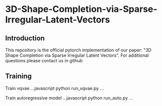 # 3D-Shape-Completion-via-Sparse-Irregular-Latent-Vectors
## Introduction
This repository is the official pytorch implementation of our paper: "3D Shape Completion via Sparse Irregular Latent Vectors". For additional questions please contact us in github

## Training
Train vqvae
...javascript
  python run_vqvae.py
...

Train autoregressive model
...javascript
  python run_auto.py
...

